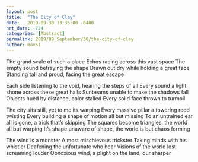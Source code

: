 ```yaml
---
layout: post
title:  "The City of Clay"
date:   2019-09-30 13:35:00 -0400
hrt_date: -724
categories: [Abstract]
permalink: 2019/09_September/30/the-city-of-clay
author: mov51
---
```

The grand scale of such a place
Echos racing across this vast space
The empty sound betraying the shape
Drawn out dry while holding a great face
Standing tall and proud, facing the great escape

Each side listening to the void, hearing the steps of all
Every sound a light shone across these great halls
Sunbeams unable to make the shadows fall
Objects hued by distance, color stalled
Every solid face thrown to turmoil

The city sits still, yet to me its warping
Every massive pillar a towering reed twisting
Every building a shape of motion all but missing
To an untrained ear all is gone, a trick that’s skipping
The squares become triangles, the world all but warping
It’s shape unaware of shape, the world is but chaos forming

The wind is a monster
A most mischievous trickster
Taking minds with his whistler
Deafening the unfortunate who hear
Visions of the world lost screaming louder
Obnoxious wind, a plight on the land, our sharper